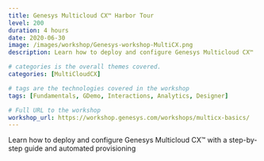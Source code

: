 ```yaml
---
title: Genesys Multicloud CX™ Harbor Tour
level: 200
duration: 4 hours
date: 2020-06-30
image: /images/workshop/Genesys-workshop-MultiCX.png
description: Learn how to deploy and configure Genesys Multicloud CX™

# categories is the overall themes covered. 
categories: [MultiCloudCX]

# tags are the technologies covered in the workshop
tags: [Fundamentals, GDemo, Interactions, Analytics, Designer]

# Full URL to the workshop
workshop_url: https://workshop.genesys.com/workshops/multicx-basics/
---
```


Learn how to deploy and configure Genesys Multicloud CX™ with a step-by-step guide and automated provisioning
